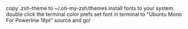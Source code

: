copy .zsh-theme to ~/.oh-my-zsh/themes
install fonts to your system.
double click the terminal color prefs
set font in terminal to "Ubuntu Mono For Powerline 18pt"
source and go!

